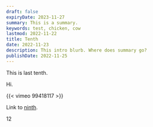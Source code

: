 ```yaml
---
draft: false
expiryDate: 2023-11-27
summary: This is a summary.
keywords: test, chicken, cow
lastmod: 2022-11-22
title: Tenth
date: 2022-11-23
description: This intro blurb. Where does summary go?
publishDate: 2022-11-25
---
```

This is last tenth.

Hi.

{{< vimeo 99418117 >}}

Link to [ninth](../ninth).


12
